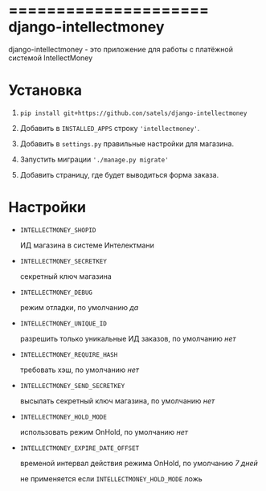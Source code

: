 =====================
django-intellectmoney
=====================

django-intellectmoney - это приложение для работы с платёжной системой IntellectMoney

Установка
=========

1. ```pip install git+https://github.con/satels/django-intellectmoney```

2. Добавить в `INSTALLED_APPS` строку `'intellectmoney'`.

3. Добавить в `settings.py` правильные настройки для магазина.

4. Запустить миграции `'./manage.py migrate'`

5. Добавить страницу, где будет выводиться форма заказа.

Настройки
=========

*  `INTELLECTMONEY_SHOPID`

   ИД магазина в системе Интелектмани

*  `INTELLECTMONEY_SECRETKEY`

   секретный ключ магазина

*  `INTELLECTMONEY_DEBUG`

   режим отладки, по умолчанию *да*

*  `INTELLECTMONEY_UNIQUE_ID`

   разрешить только уникальные ИД заказов, по умолчанию *нет*

*  `INTELLECTMONEY_REQUIRE_HASH`

   требовать хэш, по умолчанию *нет*

*  `INTELLECTMONEY_SEND_SECRETKEY`

   высылать секретный ключ магазина, по умолчанию *нет*

*  `INTELLECTMONEY_HOLD_MODE`

   использовать режим OnHold, по умолчанию *нет*

*  `INTELLECTMONEY_EXPIRE_DATE_OFFSET`

   временой интервал действия режима OnHold, по умолчанию *7 дней*

   не применяется если `INTELLECTMONEY_HOLD_MODE` ложь
